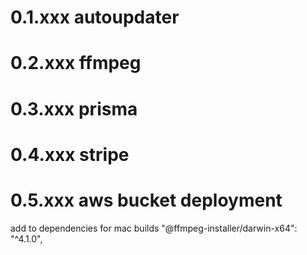 # 0.1.xxx autoupdater

# 0.2.xxx ffmpeg

# 0.3.xxx prisma

# 0.4.xxx stripe

# 0.5.xxx aws bucket deployment
add to dependencies for mac builds
"@ffmpeg-installer/darwin-x64": "^4.1.0",
